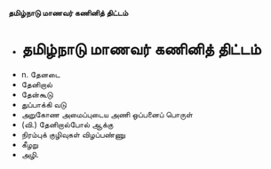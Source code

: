 **தமிழ்நாடு மாணவர் கணினித் திட்டம்**
- # தமிழ்நாடு மாணவர் கணினித் திட்டம்
- n. தேனடை
- தேனிறால்
- தேன்கூடு
- துப்பாக்கி வடு
- அறுகோண அமைப்புடைய அணி ஒப்பனைப் பொருள்
- (வி.) தேனிறால்போல் ஆக்கு
- நிரம்புக் குழிவுகள் விழப்பண்ணு
- கீழறு
- அழி.

